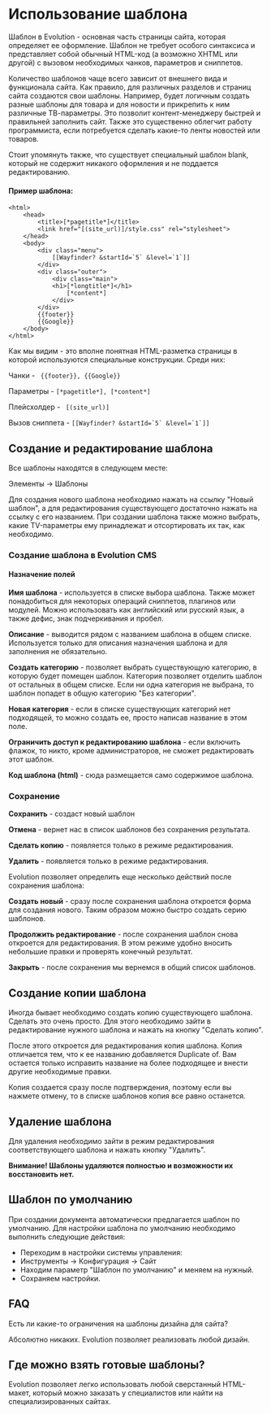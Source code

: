 # Использование шаблона

Шаблон в Evolution - основная часть страницы сайта, которая определяет ее оформление. Шаблон не требует особого синтаксиса и представляет собой обычный HTML-код (а возможно XHTML или другой) с вызовом необходимых чанков, параметров и сниппетов.

Количество шаблонов чаще всего зависит от внешнего вида и функционала сайта. Как правило, для различных разделов и страниц сайта создаются свои шаблоны. Например, будет логичным создать разные шаблоны для товара и для новости и прикрепить к ним различные ТВ-параметры. Это позволит контент-менеджеру быстрей и правильней заполнить сайт. Также это существенно облегчит работу программиста, если потребуется сделать какие-то ленты новостей или товаров.

Стоит упомянуть также, что существует специальный шаблон blank, который не содержит никакого оформления и не поддается редактированию.

#### Пример шаблона:
````
<html>
    <head>
        <title>[*pagetitle*]</title>
        <link href="[(site_url)]/style.css" rel="stylesheet">
    </head>
    <body>
        <div class="menu">
            [[Wayfinder? &startId=`5` &level=`1`]]
        </div>
        <div class="outer">
            <div class="main">
            <h1>[*longtitle*]</h1>
                [*content*]
            </div>
        </div>
        {{footer}}
        {{Google}}
    </body>
</html>
````

Как мы видим - это вполне понятная HTML-разметка страницы в которой используются специальные конструкции. Среди них:

Чанки - ```` {{footer}}, {{Google}}````

Параметры - ````[*pagetitle*], [*content*]````

Плейсхолдер - ````  [(site_url)] ````

Вызов сниппета - ````[[Wayfinder? &startId=`5` &level=`1`]]````

## Создание и редактирование шаблона

Все шаблоны находятся в следующем месте:

Элементы → Шаблоны

Для создания нового шаблона необходимо нажать на ссылку "Новый шаблон", а для редактирования существующего достаточно нажать на ссылку с его названием.
При создании шаблона также можно выбрать, какие TV-параметры ему принадлежат и отсортировать их так, как необходимо.

### Создание шаблона в Evolution CMS

#### Назначение полей

**Имя шаблона** - используется в списке выбора шаблона. Также может понадобиться для некоторых операций сниппетов, плагинов или модулей. Можно использовать как английский или русский язык, а также дефис, знак подчеркивания и пробел.

**Описание** - выводится рядом с названием шаблона в общем списке. Используется только для описания назначения шаблона и для заполнения не обязательно.

**Создать категорию** - позволяет выбрать существующую категорию, в которую будет помещен шаблон. Категория позволяет отделить шаблон от остальных в общем списке. Если ни одна категория не выбрана, то шаблон попадет в общую категорию "Без категории".

**Новая категория** - если в списке существующих категорий нет подходящей, то можно создать ее, просто написав название в этом поле.

**Ограничить доступ к редактированию шаблона** - если включить флажок, то никто, кроме администраторов, не сможет редактировать этот шаблон.

**Код шаблона (html)** - сюда размещается само содержимое шаблона.

### Сохранение

**Сохранить** - создаст новый шаблон

**Отмена** - вернет нас в список шаблонов без сохранения результата.

**Сделать копию** - появляется только в режиме редактирования.

**Удалить** - появляется только в режиме редактирования.

Evolution позволяет определить еще несколько действий после сохранения шаблона:

**Создать новый** - сразу после сохранения шаблона откроется форма для создания нового. Таким образом можно быстро создать серию шаблонов.

**Продолжить редактирование** - после сохранения шаблон снова откроется для редактирования. В этом режиме удобно вносить небольшие правки и проверять конечный результат.

**Закрыть** - после сохранения мы вернемся в общий список шаблонов.

## Создание копии шаблона

Иногда бывает необходимо создать копию существующего шаблона. Сделать это очень просто. Для этого необходимо зайти в редактирование нужного шаблона и нажать на кнопку "Сделать копию".

После этого откроется для редактирования копия шаблона. Копия отличается тем, что к ее названию добавляется Duplicate of. Вам остается только исправить название на более подходящее и внести другие необходимые правки.

Копия создается сразу после подтверждения, поэтому если вы нажмете отмену, то в списке шаблонов копия все равно останется.

## Удаление шаблона

Для удаления необходимо зайти в режим редактирования соответствующего шаблона и нажать кнопку "Удалить".

**Внимание! Шаблоны удаляются полностью и возможности их восстановить нет.**

## Шаблон по умолчанию

При создании документа автоматически предлагается шаблон по умолчанию. Для настройки шаблона по умолчанию необходимо выполнить следующие действия:

- Переходим в настройки системы управления:
- Инструменты → Конфигурация → Сайт
- Находим параметр "Шаблон по умолчанию" и меняем на нужный.
- Сохраняем настройки.

## FAQ
Есть ли какие-то ограничения на шаблоны дизайна для сайта?

Абсолютно никаких. Evolution позволяет реализовать любой дизайн.

## Где можно взять готовые шаблоны?

Evolution позволяет легко использовать любой сверстанный HTML-макет, который можно заказать у специалистов или найти на специализированных сайтах.

